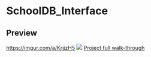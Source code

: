 # SchoolDB_Interface
## Preview
https://imgur.com/a/KrjjzH5
![](db_proj_clip.gif)
[Project full walk-through](https://www.youtube.com/watch?v=C_UWI4xVgNM)


